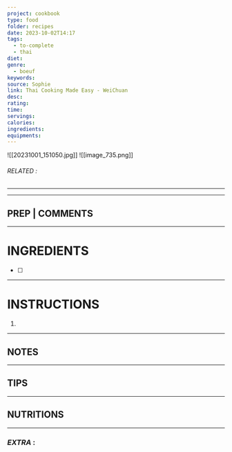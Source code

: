 ```yaml
---
project: cookbook
type: food
folder: recipes
date: 2023-10-02T14:17
tags:
  - to-complete
  - thai
diet: 
genre:
  - boeuf
keywords: 
source: Sophie
link: Thai Cooking Made Easy - WeiChuan
desc: 
rating: 
time: 
servings: 
calories: 
ingredients: 
equipments:
---
```

![[20231001_151050.jpg]]
![[image_735.png]]

###### *RELATED* : 
---


---
## PREP | COMMENTS



---
# INGREDIENTS

- [ ] 

---
# INSTRUCTIONS

1. 

---
## NOTES



---
## TIPS



---
## NUTRITIONS



---
### *EXTRA* :



